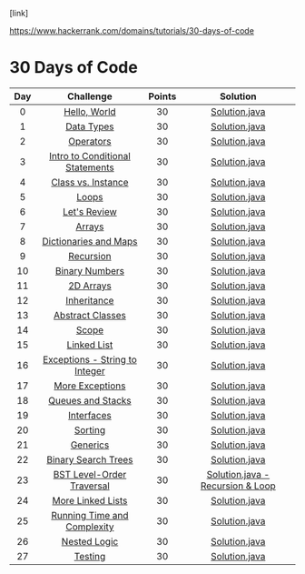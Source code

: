 [link]

https://www.hackerrank.com/domains/tutorials/30-days-of-code


# 30 Days of Code

| Day |                                                Challenge                                                | Points |                                                                                   Solution                                                                                  |
|:---:|:-------------------------------------------------------------------------------------------------------:|:------:|:---------------------------------------------------------------------------------------------------------------------------------------------------------------------------:|
|  0  | [Hello, World](https://www.hackerrank.com/challenges/30-hello-world)                                    |   30   | [Solution.java](https://github.com/rishi-anand/hackerrank/blob/master/src/main/java/thirty/days/of/code/zero/Solution.java)                       |
|  1  | [Data Types](https://www.hackerrank.com/challenges/30-data-types)                                       |   30   | [Solution.java](https://github.com/rishi-anand/hackerrank/blob/master/src/main/java/thirty/days/of/code/one/Solution.java)                           |
|  2  | [Operators](https://www.hackerrank.com/challenges/30-operators)                                         |   30   | [Solution.java](https://github.com/rishi-anand/hackerrank/blob/master/src/main/java/thirty/days/of/code/two/Solution.java)                              |
|  3  | [Intro to Conditional Statements](https://www.hackerrank.com/challenges/30-conditional-statements)      |   30   | [Solution.java](https://github.com/rishi-anand/hackerrank/blob/master/src/main/java/thirty/days/of/code/three/Solution.java)  |
|  4  | [Class vs. Instance](https://www.hackerrank.com/challenges/30-class-vs-instance)                        |   30   | [Solution.java](https://github.com/rishi-anand/hackerrank/blob/master/src/main/java/thirty/days/of/code/four/Solution.java)                 |
|  5  | [Loops](https://www.hackerrank.com/challenges/30-loops)                                                 |   30   | [Solution.java](https://github.com/rishi-anand/hackerrank/blob/master/src/main/java/thirty/days/of/code/five/Solution.java)                                  |
|  6  | [Let's Review](https://www.hackerrank.com/challenges/30-review-loop)                                    |   30   | [Solution.java](https://github.com/rishi-anand/hackerrank/blob/master/src/main/java/thirty/days/of/code/six/Solution.java)                         |
|  7  | [Arrays](https://www.hackerrank.com/challenges/30-arrays)                                               |   30   | [Solution.java](https://github.com/rishi-anand/hackerrank/blob/master/src/main/java/thirty/days/of/code/seven/Solution.java)                                 |
|  8  | [Dictionaries and Maps](https://www.hackerrank.com/challenges/30-dictionaries-and-maps)                 |   30   | [Solution.java](https://github.com/rishi-anand/hackerrank/blob/master/src/main/java/thirty/days/of/code/eight/Solution.java)              |
|  9  | [Recursion](https://www.hackerrank.com/challenges/30-recursion)                                         |   30   | [Solution.java](https://github.com/rishi-anand/hackerrank/blob/master/src/main/java/thirty/days/of/code/nine/Solution.java)                              |
|  10 | [Binary Numbers](https://www.hackerrank.com/challenges/30-binary-numbers)                               |   30   | [Solution.java](https://github.com/rishi-anand/hackerrank/blob/master/src/main/java/thirty/days/of/code/ten/Solution.java)                       |
|  11 | [2D Arrays](https://www.hackerrank.com/challenges/30-2d-arrays)                                         |   30   | [Solution.java](https://github.com/rishi-anand/hackerrank/blob/master/src/main/java/thirty/days/of/code/eleven/Solution.java)                            |
|  12 | [Inheritance](https://www.hackerrank.com/challenges/30-inheritance)                                     |   30   | [Solution.java](https://github.com/rishi-anand/hackerrank/blob/master/src/main/java/thirty/days/of/code/twelve/Solution.java)                            |
|  13 | [Abstract Classes](https://www.hackerrank.com/challenges/30-abstract-classes)                           |   30   | [Solution.java](https://github.com/rishi-anand/hackerrank/blob/master/src/main/java/thirty/days/of/code/thirteen/Solution.java)                     |
|  14 | [Scope](https://www.hackerrank.com/challenges/30-scope)                                                 |   30   | [Solution.java](https://github.com/rishi-anand/hackerrank/blob/master/src/main/java/thirty/days/of/code/fourteen/Solution.java)                                  |
|  15 | [Linked List](https://www.hackerrank.com/challenges/30-linked-list)                                     |   30   | [Solution.java](https://github.com/rishi-anand/hackerrank/blob/master/src/main/java/thirty/days/of/code/fifteen/Solution.java)                          |
|  16 | [Exceptions - String to Integer](https://www.hackerrank.com/challenges/30-exceptions-string-to-integer) |   30   | [Solution.java](https://github.com/rishi-anand/hackerrank/blob/master/src/main/java/thirty/days/of/code/sixteen/Solution.java) |
|  17 | [More Exceptions](https://www.hackerrank.com/challenges/30-more-exceptions)                             |   30   | [Solution.java](https://github.com/rishi-anand/hackerrank/blob/master/src/main/java/thirty/days/of/code/seventeen/Solution.java)                      |
|  18 | [Queues and Stacks](https://www.hackerrank.com/challenges/30-queues-stacks)                             |   30   | [Solution.java](https://github.com/rishi-anand/hackerrank/blob/master/src/main/java/thirty/days/of/code/eighteen/Solution.java)                  |
|  19 | [Interfaces](https://www.hackerrank.com/challenges/30-interfaces)                                       |   30   | [Solution.java](https://github.com/rishi-anand/hackerrank/blob/master/src/main/java/thirty/days/of/code/nineteen/Solution.java)                             |
|  20 | [Sorting](https://www.hackerrank.com/challenges/30-sorting)                                             |   30   | [Solution.java](https://github.com/rishi-anand/hackerrank/blob/master/src/main/java/thirty/days/of/code/twenty/Solution.java)                                |
|  21 | [Generics](https://www.hackerrank.com/challenges/30-generics)                                           |   30   | [Solution.java](https://github.com/rishi-anand/hackerrank/blob/master/src/main/java/thirty/days/of/code/twentyone/Solution.java)                               |
|  22 | [Binary Search Trees](https://www.hackerrank.com/challenges/30-binary-search-trees)                     |   30   | [Solution.java](https://github.com/rishi-anand/hackerrank/blob/master/src/main/java/thirty/days/of/code/twentytwo/Solution.java)                |
|  23 | [BST Level-Order Traversal](https://www.hackerrank.com/challenges/30-binary-trees)                      |   30   | [Solution.java - Recursion & Loop](https://github.com/rishi-anand/hackerrank/blob/master/src/main/java/thirty/days/of/code/twentythree/Solution.java)          |
|  24 | [More Linked Lists](https://www.hackerrank.com/challenges/30-linked-list-deletion)                      |   30   | [Solution.java](https://github.com/rishi-anand/hackerrank/blob/master/src/main/java/thirty/days/of/code/twentyfour/Solution.java)                  |
|  25 | [Running Time and Complexity](https://www.hackerrank.com/challenges/30-running-time-and-complexity)     |   30   | [Solution.java](https://github.com/rishi-anand/hackerrank/blob/master/src/main/java/thirty/days/of/code/twentyfive/Solution.java)      |
|  26 | [Nested Logic](https://www.hackerrank.com/challenges/30-nested-logic)                                   |   30   | [Solution.java](https://github.com/rishi-anand/hackerrank/blob/master/src/main/java/thirty/days/of/code/twentysix/Solution.java)                         |
|  27 | [Testing](https://www.hackerrank.com/challenges/30-testing)                                             |   30   | [Solution.java](https://github.com/rishi-anand/hackerrank/blob/master/src/main/java/thirty/days/of/code/twentyseven/Solution.java)                                |



